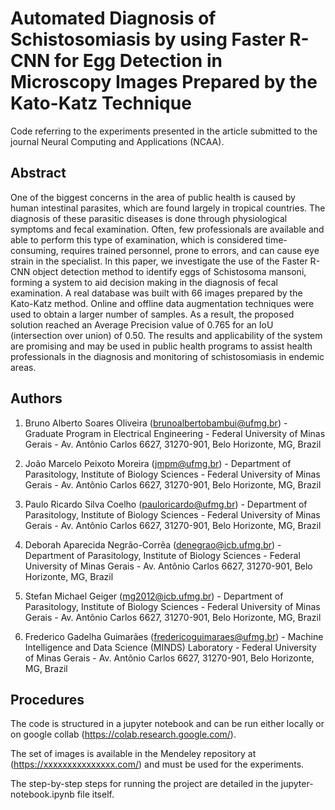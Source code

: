 # Automated Diagnosis of Schistosomiasis by using Faster R-CNN for Egg Detection in Microscopy Images Prepared by the Kato-Katz Technique

Code referring to the experiments presented in the article submitted to the journal Neural Computing and Applications (NCAA).


## Abstract

One of the biggest concerns in the area of public health is caused by human intestinal parasites, which are found largely in tropical countries. The diagnosis of these parasitic diseases is done through physiological symptoms and fecal examination. Often, few professionals are available and able to perform this type of examination, which is considered time-consuming, requires trained personnel, prone to errors, and can cause eye strain in the specialist. In this paper, we investigate the use of the Faster R-CNN object detection method to identify eggs of Schistosoma mansoni, forming a system to aid decision making in the diagnosis of fecal examination. A real database was built with 66 images prepared by the Kato-Katz method. Online and offline data augmentation techniques were used to obtain a larger number of samples. As a result, the proposed solution reached an Average Precision value of 0.765 for an IoU (intersection over union)  of 0.50. The results and applicability of the system are promising and may be used in public health programs to assist health professionals in the diagnosis and monitoring of schistosomiasis in endemic areas.


## Authors

1. Bruno Alberto Soares Oliveira (brunoalbertobambui@ufmg.br) - Graduate Program in Electrical Engineering - Federal University of Minas Gerais - Av. Antônio Carlos 6627, 31270-901, Belo Horizonte, MG, Brazil

2. João Marcelo Peixoto Moreira (jmpm@ufmg.br) - Department of Parasitology, Institute of Biology Sciences - Federal University of Minas Gerais - Av. Antônio Carlos 6627, 31270-901, Belo Horizonte, MG, Brazil



3. Paulo Ricardo Silva Coelho (pauloricardo@ufmg.br) - Department of Parasitology, Institute of Biology Sciences - Federal University of Minas Gerais - Av. Antônio Carlos 6627, 31270-901, Belo Horizonte, MG, Brazil

4. Deborah Aparecida Negrão-Corrêa (denegrao@icb.ufmg.br) - Department of Parasitology, Institute of Biology Sciences - Federal University of Minas Gerais - Av. Antônio Carlos 6627, 31270-901, Belo Horizonte, MG, Brazil

5. Stefan Michael Geiger (mg2012@icb.ufmg.br) - Department of Parasitology, Institute of Biology Sciences - Federal University of Minas Gerais - Av. Antônio Carlos 6627, 31270-901, Belo Horizonte, MG, Brazil

6. Frederico Gadelha Guimarães (fredericoguimaraes@ufmg.br) - Machine Intelligence and Data Science (MINDS) Laboratory - Federal University of Minas Gerais - Av. Antônio Carlos 6627, 31270-901, Belo Horizonte, MG, Brazil

## Procedures

The code is structured in a jupyter notebook and can be run either locally or on google collab (https://colab.research.google.com/).

The set of images is available in the Mendeley repository at (https://xxxxxxxxxxxxxxx.com/) and must be used for the experiments.

The step-by-step steps for running the project are detailed in the jupyter-notebook.ipynb file itself.
